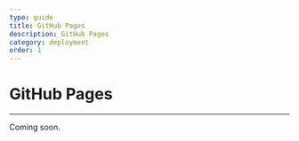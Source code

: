```yaml
---
type: guide
title: GitHub Pages
description: GitHub Pages
category: deployment
order: 1
---
```


# GitHub Pages
---
Coming soon.